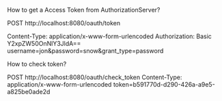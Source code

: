 How to get a Access Token from AuthorizationServer?

POST http://localhost:8080/oauth/token

Content-Type: application/x-www-form-urlencoded
Authorization: Basic Y2xpZW50OnNlY3JldA==
username=jon&password=snow&grant_type=password

How to check token?

POST http://localhost:8080/oauth/check_token
Content-Type: application/x-www-form-urlencoded
token=b591770d-d290-426a-a9e5-a825be0ade2d
